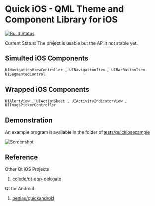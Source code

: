 Quick iOS - QML Theme and Component Library for iOS
===================================================

[![Build Status](https://api.travis-ci.org/benlau/quickios.svg)](https://travis-ci.org/benlau/quickios)

Current Status: The project is usable but the API it not stable yet.

Simulted iOS Components
-----------------------

    UINavigationViewController , UINavigationItem , UIBarButtonItem
    UISegmentedControl

Wrapped iOS Components
----------------------

    UIAlertView , UIActionSheet , UIActivityIndicatorView , UIImagePickerController


Demonstration
-------------

An example program is available in the folder of [tests/quickiosexample](tests/quickiosexample)

![Screenshot](https://raw.githubusercontent.com/benlau/quickios/master/docs/example.jpg)


Reference
---------

Other Qt iOS Projects

 1. [colede/qt-app-delegate](https://github.com/colede/qt-app-delegate)
 
Qt for Android

 1. [benlau/quickandroid](https://github.com/benlau/quickandroid)
